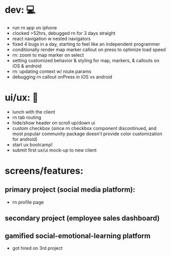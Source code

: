 # dev: 💻
- run rn app on iphone
- clocked >52hrs, debugged rn for 3 days straight
- react navigation w nested navigators
- fixed 4 bugs in a day, starting to feel like an independent programmer
- conditionally render map marker callout on press to optimize load speed
- rn: zoom to map marker on select
- setting customized behavior & styling for map, markers, & callouts on iOS & android
- rn: updating context w/ route.params
- debugging rn callout onPress in iOS vs android

# ui/ux: 🎨
- lunch with the client
- rn tab routing
- hide/show header on scroll up/down ui
- custom checkbox (since rn checkbox component discontinued, and most popular community package doesn't provide color customization for android)
- start ux bootcamp!
- submit first ux/ui mock-up to new client

# screens/features: 

## primary project (social media platform): 
- rn profile page

## secondary project (employee sales dashboard)

## gamified social-emotional-learning platform
- got hired on 3rd project
